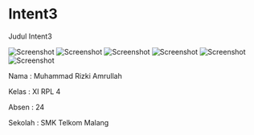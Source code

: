 # Intent3

Judul Intent3

![Screenshot](https://cloud.githubusercontent.com/assets/22188487/19440176/170d2e12-94ab-11e6-8c6e-421298532c52.JPG)
![Screenshot](https://cloud.githubusercontent.com/assets/22188487/19440177/17155dc6-94ab-11e6-8537-6c2a02b96fb3.JPG)
![Screenshot](https://cloud.githubusercontent.com/assets/22188487/19440178/17185152-94ab-11e6-88a2-6d9217034a0b.JPG)
![Screenshot](https://cloud.githubusercontent.com/assets/22188487/19440179/171a989a-94ab-11e6-9d8c-5c55558180f8.JPG)
![Screenshot](https://cloud.githubusercontent.com/assets/22188487/19440180/172db24a-94ab-11e6-8097-83a2e89333cf.JPG)
![Screenshot](https://cloud.githubusercontent.com/assets/22188487/19440181/177fdcaa-94ab-11e6-90ff-5dabad7c1b97.JPG)

Nama  : Muhammad Rizki Amrullah

Kelas : XI RPL 4

Absen : 24

Sekolah : SMK Telkom Malang
